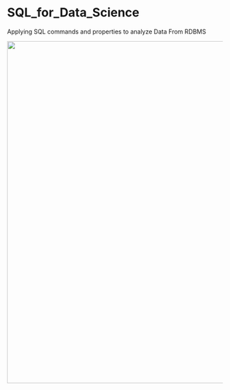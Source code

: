 # SQL_for_Data_Science
Applying SQL commands and properties to analyze Data From RDBMS

<p>
  <img src='https://cdn.pixabay.com/photo/2016/12/09/18/30/database-schema-1895779_1280.png' height=800 width=800>
</p>
